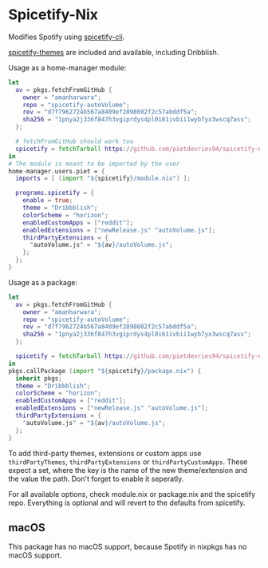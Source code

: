 # Spicetify-Nix

Modifies Spotify using [spicetify-cli](https://github.com/khanhas/spicetify-cli).

[spicetify-themes](https://github.com/morpheusthewhite/spicetify-themes) are included and available, including Dribblish.

Usage as a home-manager module:
```nix
let
  av = pkgs.fetchFromGitHub {
    owner = "amanharwara";
    repo = "spicetify-autoVolume";
    rev = "d7f7962724b567a8409ef2898602f2c57abddf5a";
    sha256 = "1pnya2j336f847h3vgiprdys4pl0i61ivbii1wyb7yx3wscq7ass";
  };

  # fetchFromGitHub should work too
  spicetify = fetchTarball https://github.com/pietdevries94/spicetify-nix/archive/master.tar.gz;
in
# The module is meant to be imported by the user
home-manager.users.piet = {
  imports = [ (import "${spicetify}/module.nix") ];

  programs.spicetify = {
    enable = true;
    theme = "Dribbblish";
    colorScheme = "horizon";
    enabledCustomApps = ["reddit"];
    enabledExtensions = ["newRelease.js" "autoVolume.js"];
    thirdPartyExtensions = {
      "autoVolume.js" = "${av}/autoVolume.js";
    };
  };
}
```

Usage as a package:
```nix
let
  av = pkgs.fetchFromGitHub {
    owner = "amanharwara";
    repo = "spicetify-autoVolume";
    rev = "d7f7962724b567a8409ef2898602f2c57abddf5a";
    sha256 = "1pnya2j336f847h3vgiprdys4pl0i61ivbii1wyb7yx3wscq7ass";
  };

  spicetify = fetchTarball https://github.com/pietdevries94/spicetify-nix/archive/master.tar.gz;
in
pkgs.callPackage (import "${spicetify}/package.nix") {
  inherit pkgs;
  theme = "Dribbblish";
  colorScheme = "horizon";
  enabledCustomApps = ["reddit"];
  enabledExtensions = ["newRelease.js" "autoVolume.js"];
  thirdPartyExtensions = {
    "autoVolume.js" = "${av}/autoVolume.js";
  };
}
```

To add third-party themes, extensions or custom apps use `thirdPartyThemes`, `thirdPartyExtensions` or `thirdPartyCustomApps`. These expect a set, where the key is the name of the new theme/extension and the value the path. Don't forget to enable it seperatly.

For all available options, check module.nix or package.nix and the spicetify repo. Everything is optional and will revert to the defaults from spicetify.

## macOS
This package has no macOS support, because Spotify in nixpkgs has no macOS support.
